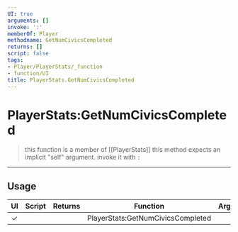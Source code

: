 ```yaml
---
UI: true
arguments: []
invoke: ':'
memberOf: Player
methodname: GetNumCivicsCompleted
returns: []
script: false
tags:
- Player/PlayerStats/_function
- function/UI
title: PlayerStats.GetNumCivicsCompleted
---
```

# PlayerStats:GetNumCivicsCompleted
> this function is a member of [[PlayerStats]]
> this method expects an implicit "self" argument. invoke it with `:`
-----
## Usage
|  UI | Script | Returns | Function | Arguments |
|:---:|:------:|-------:|:--------:|:---------|
|✓| ||PlayerStats:GetNumCivicsCompleted||
